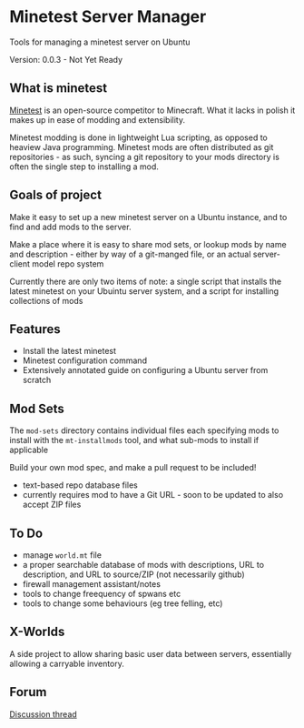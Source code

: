 # Minetest Server Manager

Tools for managing a minetest server on Ubuntu

Version: 0.0.3 - Not Yet Ready

## What is minetest

[Minetest](https://minetest.org) is an open-source competitor to Minecraft. What it lacks in polish it makes up in ease of modding and extensibility.

Minetest modding is done in lightweight Lua scripting, as opposed to heaview Java programming. Minetest mods are often distributed as git repositories - as such, syncing a git repository to your mods directory is often the single step to installing a mod.

## Goals of project

Make it easy to set up a new minetest server on a Ubuntu instance, and to find and add mods to the server.

Make a place where it is easy to share mod sets, or lookup mods by name and description - either by way of a git-manged file, or an actual server-client model repo system

Currently there are only two items of note: a single script that installs the latest minetest on your Ubuintu server system, and a script for installing collections of mods

## Features

* Install the latest minetest
* Minetest configuration command
* Extensively annotated guide on configuring a Ubuntu server from scratch

## Mod Sets

The `mod-sets` directory contains individual files each specifying mods to install with the `mt-installmods` tool, and what sub-mods to install if applicable

Build your own mod spec, and make a pull request to be included!

* text-based repo database files
* currently requires mod to have a Git URL - soon to be updated to also accept ZIP files

## To Do

* manage `world.mt` file
* a proper searchable database of mods with descriptions, URL to description, and URL to source/ZIP (not necessarily github)
* firewall management assistant/notes
* tools to change freequency of spwans etc
* tools to change some behaviours (eg tree felling, etc)

## X-Worlds

A side project to allow sharing basic user data between servers, essentially allowing a carryable inventory.

## Forum

[Discussion thread](https://forum.minetest.net/viewtopic.php?f=3&t=15145)
